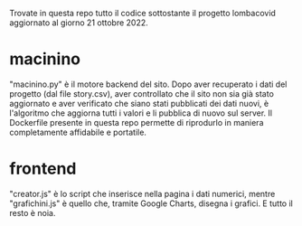 Trovate in questa repo tutto il codice sottostante il progetto lombacovid aggiornato al giorno 21 ottobre 2022.

# macinino

"macinino.py" è il motore backend del sito. Dopo aver recuperato i dati del progetto (dal file story.csv), aver controllato che il sito non sia già stato aggiornato e aver verificato che siano stati pubblicati dei dati nuovi, è l'algoritmo che aggiorna tutti i valori e li pubblica di nuovo sul server. Il Dockerfile presente in questa repo permette di riprodurlo in maniera completamente affidabile e portatile.

# frontend

"creator.js" è lo script che inserisce nella pagina i dati numerici, mentre "grafichini.js" è quello che, tramite Google Charts, disegna i grafici. E tutto il resto è noia.